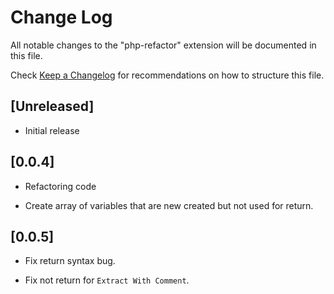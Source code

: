 # Change Log

All notable changes to the "php-refactor" extension will be documented in this file.

Check [Keep a Changelog](http://keepachangelog.com/) for recommendations on how to structure this file.

## [Unreleased]

- Initial release

## [0.0.4]

- Refactoring code

- Create array of variables that are new created but not used for return.

## [0.0.5]

- Fix return syntax bug.

- Fix not return for ```Extract With Comment```.
